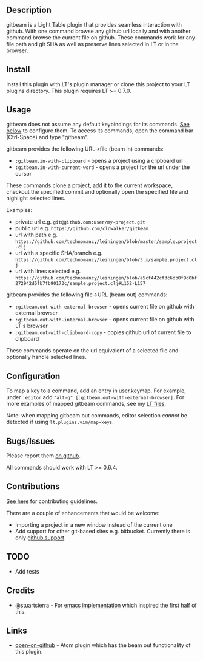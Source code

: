 ## Description

gitbeam is a Light Table plugin that provides seamless interaction with github. With one command
browse any github url locally and with another command browse the current file on github. These
commands work for any file path and git SHA as well as preserve lines selected in LT or in the
browser.

## Install

Install this plugin with LT's plugin manager or clone this project to your LT plugins directory.
This plugin requires LT >= 0.7.0.

## Usage

gitbeam does not assume any default keybindings for its commands. [See below](#configuration) to configure them.
To access its commands, open the command bar (Ctrl-Space) and type "gitbeam".

gitbeam provides the following URL->file (beam in) commands:

* `:gitbeam.in-with-clipboard` - opens a project using a clipboard url
* `:gitbeam.in-with-current-word` - opens a project for the url under the cursor

These commands clone a project, add it to the current workspace, checkout the specified commit and
optionally open the specified file and highlight selected lines.

Examples:

* private url e.g. `git@github.com:user/my-project.git`
* public url e.g. `https://github.com/cldwalker/gitbeam`
* url with path e.g. `https://github.com/technomancy/leiningen/blob/master/sample.project.clj`
* url with a specific SHA/branch e.g. `https://github.com/technomancy/leiningen/blob/3.x/sample.project.clj`
* url with lines selected e.g. `https://github.com/technomancy/leiningen/blob/a5cf442cf3c6db0f9d0bf272942d5fb7fb90173c/sample.project.clj#L152-L157`

gitbeam provides the following file->URL (beam out) commands:

* `:gitbeam.out-with-external-browser` - opens current file on github with external browser
* `:gitbeam.out-with-internal-browser` - opens current file on github with LT's browser
* `:gitbeam.out-with-clipboard-copy` - copies github url of current file to clipboard

These commands operate on the url equivalent of a selected file and optionally handle selected
lines.

## Configuration

To map a key to a command, add an entry in user.keymap. For example, under `:editor` add `"alt-g" [:gitbeam.out-with-external-browser]`. For more examples of mapped gitbeam commands, see my [LT files](https://github.com/cldwalker/ltfiles).

Note: when mapping gitbeam.out commands, editor selection *cannot* be detected if using
`lt.plugins.vim/map-keys`.


## Bugs/Issues

Please report them [on github](http://github.com/cldwalker/gitbeam/issues).

All commands should work with LT >= 0.6.4.

## Contributions

[See here](http://tagaholic.me/contributing.html) for contributing guidelines.

There are a couple of enhancements that would be welcome:

* Importing a project in a new window instead of the current one
* Add support for other git-based sites e.g. bitbucket. Currently there is only [github support](https://github.com/cldwalker/gitbeam/blob/master/src/lt/plugins/gitbeam/github.cljs).

## TODO
* Add tests

## Credits

* @stuartsierra - For [emacs implementation](https://github.com/stuartsierra/dotfiles/blob/master/.emacs.d/local/find-on-github.el) which inspired the first half of this.

## Links
* [open-on-github](https://github.com/atom/open-on-github) - Atom plugin which has the beam out functionality of this plugin.
